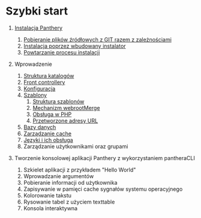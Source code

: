 Szybki start
===============

1. [Instalacja Panthery](https://github.com/Panthera-Framework/panthera-docs/blob/master/src/polski/instalacja-panthery/index.md)
    1. [Pobieranie plików źródłowych z GIT razem z zależnościami](https://github.com/Panthera-Framework/panthera-docs/blob/master/src/polski/instalacja-panthery/index.md)
    2. [Instalacja poprzez wbudowany instalator](https://github.com/Panthera-Framework/panthera-docs/blob/master/src/polski/instalacja-panthery/index.md)
    3. [Powtarzanie procesu instalacji](https://github.com/Panthera-Framework/panthera-docs/blob/master/src/polski/instalacja-panthery/index.md)

2. Wprowadzenie
    1. [Struktura katalogów](https://github.com/Panthera-Framework/panthera-docs/blob/master/src/polski/wprowadzenie/struktura-katalogow.md)
    2. [Front controllery](https://github.com/Panthera-Framework/panthera-docs/blob/master/src/polski/wprowadzenie/front-controllery.md)
    3. [Konfiguracja](https://github.com/Panthera-Framework/panthera-docs/blob/master/src/polski/wprowadzenie/konfiguracja.md)
    4. [Szablony](https://github.com/Panthera-Framework/panthera-docs/blob/master/src/polski/wprowadzenie/szablony.md)
        1. [Struktura szablonów](https://github.com/Panthera-Framework/panthera-docs/blob/master/src/polski/wprowadzenie/szablony.md#struktura-szablonów)
        2. [Mechanizm webrootMerge](https://github.com/Panthera-Framework/panthera-docs/blob/master/src/polski/wprowadzenie/szablony.md#mechanizm-webrootmerge)
        3. [Obsługa w PHP](https://github.com/Panthera-Framework/panthera-docs/blob/master/src/polski/wprowadzenie/szablony.md#obsluga-w-php)
        4. [Przetworzone adresy URL](https://github.com/Panthera-Framework/panthera-docs/blob/master/src/polski/wprowadzenie/szablony.md#obsluga-w-php)
    5. [Bazy danych](https://github.com/Panthera-Framework/panthera-docs/blob/master/src/polish/wprowadzenie/baza-danych.md)
    6. [Zarządzanie cache](https://github.com/Panthera-Framework/panthera-docs/blob/master/src/polish/wprowadzenie/cache.md)
    7. [Języki i ich obsługa](https://github.com/Panthera-Framework/panthera-docs/blob/master/src/polish/wprowadzenie/jezyki.md)
    8. Zarządzanie użytkownikami oraz grupami

3. Tworzenie konsolowej aplikacji Panthery z wykorzystaniem pantheraCLI

    1. Szkielet aplikacji z przykładem "Hello World"
    2. Wprowadzanie argumentów
    3. Pobieranie informacji od użytkownika
    4. Zapisywanie w pamięci cache sygnałów systemu operacyjnego
    5. Kolorowanie takstu
    6. Rysowanie tabel z użyciem texttable
    7. Konsola interaktywna
